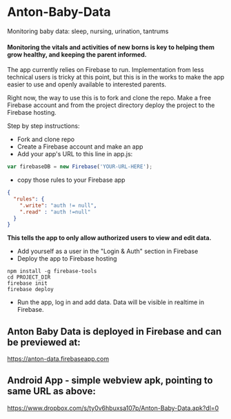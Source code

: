 Anton-Baby-Data
==============
Monitoring baby data: sleep, nursing, urination, tantrums

#### Monitoring the vitals and activities of new borns is key to helping them grow healthy, and keeping the parent informed.

The app currently relies on Firebase to run. Implementation from less technical users is tricky at this point, but this is in the works to make the app easier to use and openly available to interested parents.

Right now, the way to use this is to fork and clone the repo. Make a free Firebase account and from the project directory deploy the project to the Firebase hosting.

Step by step instructions:

- Fork and clone repo
- Create a Firebase account and make an app
- Add your app's URL to this line in app.js:

```javascript
var firebaseDB = new Firebase('YOUR-URL-HERE');
```

- copy those rules to your Firebase app

```json
{
  "rules": {
    ".write": "auth != null",
    ".read" : "auth !=null"
  }
}
```

**This tells the app to only allow authorized users to view and edit data.**

- Add yourself as a user in the "Login & Auth" section in Firebase
- Deploy the app to Firebase hosting

```
npm install -g firebase-tools
cd PROJECT_DIR
firebase init
firebase deploy
```

- Run the app, log in and add data. Data will be visible in realtime in Firebase.

## Anton Baby Data is deployed in Firebase and can be previewed at:
https://anton-data.firebaseapp.com

## Android App - simple webview apk, pointing to same URL as above:
https://www.dropbox.com/s/ty0v6hbuxsa107p/Anton-Baby-Data.apk?dl=0
